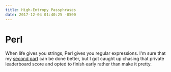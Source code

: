 ```yaml
---
title: High-Entropy Passphrases
date: 2017-12-04 01:40:25 -0500
---
```

# Perl
When life gives you strings, Perl gives you regular expressions. I'm sure that
my [second part][perl2] can be done better, but I got caught up chasing that
private leaderboard score and opted to finish early rather than make it pretty.

[perl2]: https://github.com/slyfoxza/advent-of-code/blob/7044ded737c777eed3cdc345f1f41948239a2d41/2017/04/perl6.pl#L5
